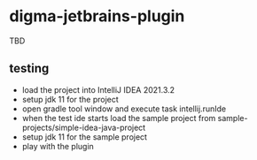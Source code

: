# digma-jetbrains-plugin

TBD


## testing

- load the project into IntelliJ IDEA 2021.3.2</br>
- setup jdk 11 for the project</br>
- open gradle tool window and execute task intellij.runIde</br>
- when the test ide starts load the sample project from sample-projects/simple-idea-java-project</br>
- setup jdk 11 for the sample project</br>
- play with the plugin</br>



<!-- Plugin description -->
[//]: # (satisfy gradle build with plugin description)
<!-- Plugin description end -->

  
[template]: https://github.com/JetBrains/intellij-platform-plugin-template
